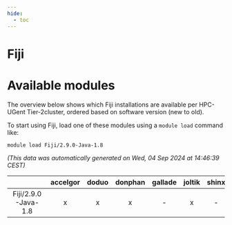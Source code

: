 ```yaml
---
hide:
  - toc
---
```


Fiji
====

# Available modules


The overview below shows which Fiji installations are available per HPC-UGent Tier-2cluster, ordered based on software version (new to old).

To start using Fiji, load one of these modules using a `module load` command like:

```shell
module load Fiji/2.9.0-Java-1.8
```

*(This data was automatically generated on Wed, 04 Sep 2024 at 14:46:39 CEST)*  

| |accelgor|doduo|donphan|gallade|joltik|shinx|skitty|
| :---: | :---: | :---: | :---: | :---: | :---: | :---: | :---: |
|Fiji/2.9.0-Java-1.8|x|x|x|-|x|-|x|

